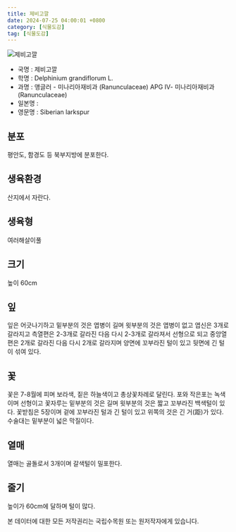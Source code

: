 ```yaml
---
title: 제비고깔
date: 2024-07-25 04:00:01 +0800
category: [식물도감]
tag: [식물도감]
---
```




![제비고깔](/fileUpload/plants/basic/Ranunculaceae/Delphinium/19226/1_th2.JPG)
- 국명 : 제비고깔
- 학명 : Delphinium grandiflorum L.
- 과명 : 앵글러 - 미나리아재비과 (Ranunculaceae) APG Ⅳ- 미나리아재비과 (Ranunculaceae)
- 일본명 : 
- 영문명 : Siberian larkspur


## 분포
평안도, 함경도 등 북부지방에 분포한다.
## 생육환경
산지에서 자란다.
## 생육형
여러해살이풀
## 크기
높이 60cm
## 잎
잎은 어긋나기하고 밑부분의 것은 엽병이 길며 윗부분의 것은 엽병이 없고 엽신은 3개로 갈라지고 측열편은 2-3개로 갈라진 다음 다시 2-3개로 갈라져서 선형으로 되고 중앙열편은 2개로 갈라진 다음 다시 2개로 갈라지며 양면에 꼬부라진 털이 있고 뒷면에 긴 털이 섞여 있다.
## 꽃
꽃은 7-8월에 피며 보라색, 짙은 하늘색이고 총상꽃차례로 달린다. 포와 작은포는 녹색이며 선형이고 꽃자루는 밑부분의 것은 길며 윗부분의 것은 짧고 꼬부라진 백색털이 있다. 꽃받침은 5장이며 겉에 꼬부라진 털과 긴 털이 있고 위쪽의 것은 긴 거(距)가 있다. 수술대는 밑부분이 넓은 막질이다.
## 열매
열매는 골돌로서 3개이며 갈색털이 밀포한다.
## 줄기
높이가 60cm에 달하며 털이 많다.






본 데이터에 대한 모든 저작권리는 국립수목원 또는 원저작자에게 있습니다.
